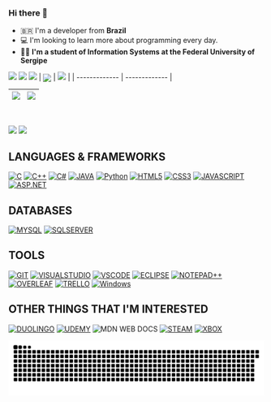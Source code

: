 ### Hi there 👋

- 🇧🇷 I'm a developer from **Brazil**
- 💻 I'm looking to learn more about programming every day.  <!-- <img width="25px" src="https://media.giphy.com/media/xT9IgjNENUaf4ypqBa/giphy.gif" /> -->
- 👩‍🎓 **I'm a student of Information Systems at the Federal University of Sergipe** 

<a href="https://www.linkedin.com/in/amanda-melo-066277248/" target="_blank" rel="noopener noreferrer"><img src="https://img.shields.io/badge/-LinkedIn-%230077B5?style=for-the-badge&logo=linkedin&logoColor=white" target="_blank"></a> 
<a href = "mailto:amandexspeed@gmail.com"><img src="https://img.shields.io/badge/-Gmail-%23333?style=for-the-badge&logo=gmail&logoColor=red" target="_blank"></a>
<a href="https://www.instagram.com/amandexspeed" target="_blank" rel="noopener noreferrer"><img src="https://img.shields.io/badge/-Instagram-%23E4405F?style=for-the-badge&logo=instagram&logoColor=white" target="_blank"></a>
| <img align="center" src="https://github-readme-stats.vercel.app/api?username=amandexspeed&show_icons=true&include_all_commits=true&count_private=true&theme=dracula&hide_border=true"/></a> | [![](https://github-readme-streak-stats.herokuapp.com/?user=amandexspeed&hide_border=true&theme=dracula)](https://github.com/DenverCoder1/github-readme-streak-stats) |
| ------------- | ------------- |

|![](https://github-profile-summary-cards.vercel.app/api/cards/profile-details?username=amandexspeed&theme=dracula)  |  ![](https://github-readme-stats.vercel.app/api/top-langs/?username=amandexspeed&layout=compact&langs_count=10&theme=dracula&hide=Jupyter%20Notebook) |
| ------------- | ------------- |
<div style="display: inline_block"><br>  

![](http://ForTheBadge.com/images/badges/built-by-developers.svg)
![](http://ForTheBadge.com/images/badges/built-with-love.svg)

## LANGUAGES & FRAMEWORKS
[![C](https://img.shields.io/badge/C-346AD6?style=for-the-badge&logo=c&logoColor=white)](https://github.com/amandexspeed)
[![C++](https://img.shields.io/badge/Cpp-2B9FFA?style=for-the-badge&logo=cplusplus&logoColor=white)](https://github.com/amandexspeed)
[![C#](https://img.shields.io/badge/C%23-8C3DD1?style=for-the-badge&logo=c-sharp&logoColor=white)](https://github.com/amandexspeed)
[![JAVA](https://img.shields.io/badge/Java-ED8B00?style=for-the-badge&logo=java&logoColor=white)](https://github.com/amandexspeed)
[![Python](https://img.shields.io/badge/python-F0E91F?style=for-the-badge&logo=python&logoColor=black)](https://github.com/amandexspeed)
[![HTML5](https://img.shields.io/badge/HTML5-E34F26?style=for-the-badge&logo=html5&logoColor=white)](https://github.com/amandexspeed)
[![CSS3](https://img.shields.io/badge/CSS3-1572B6?style=for-the-badge&logo=css3&logoColor=white)](https://github.com/amandexspeed)
[![JAVASCRIPT](https://img.shields.io/badge/JavaScript-323330?style=for-the-badge&logo=javascript&logoColor=F7DF1E)](https://github.com/amandexspeed)
[![ASP.NET](https://img.shields.io/badge/ASPNET-512BD4?style=for-the-badge&logo=asp&logoColor=white)](https://github.com/amandexspeed)

<!--[![Php](https://img.shields.io/badge/php-A461F8?style=for-the-badge&logo=php&logoColor=black)](https://github.com/amandexspeed)-->

## DATABASES
[![MYSQL](https://img.shields.io/badge/MySQL-3590CC?style=for-the-badge&logo=mysql&logoColor=white)](https://github.com/amandexspeed)
[![SQLSERVER](https://img.shields.io/badge/sqlserver-262D38?style=for-the-badge&logo=MicrosoftSQLServer&logoColor=white)](https://github.com/amandexspeed)

## TOOLS
[![GIT](https://img.shields.io/badge/git-white?style=for-the-badge&logo=git&logoColor=E02F26)](https://github.com/amandexspeed)
[![VISUALSTUDIO](https://img.shields.io/badge/vs-9863D1?style=for-the-badge&logo=visualstudio&logoColor=white)](https://github.com/amandexspeed)
[![VSCODE](https://img.shields.io/badge/vscode-3BA0E3?style=for-the-badge&logo=visual-studio-code&logoColor=white)](https://github.com/amandexspeed)
[![ECLIPSE](https://img.shields.io/badge/Eclipse-2C2255?style=for-the-badge&logo=eclipse&logoColor=white)](https://github.com/amandexspeed)
[![NOTEPAD++](https://img.shields.io/badge/Notepad++-90E59A.svg?style=for-the-badge&logo=notepad%2B%2B&logoColor=black)](https://github.com/amandexspeed)
[![OVERLEAF](https://img.shields.io/badge/Overleaf-47A141?style=for-the-badge&logo=Overleaf&logoColor=white)](https://github.com/amandexspeed)
[![TRELLO](https://img.shields.io/badge/Trello-0052CC?style=for-the-badge&logo=trello&logoColor=white)](https://github.com/amandexspeed)
[![Windows](https://img.shields.io/badge/Windows-0078D6?style=for-the-badge&logo=windows&logoColor=white)](https://github.com/amandexspeed)



## OTHER THINGS THAT I'M INTERESTED
[![DUOLINGO](https://img.shields.io/badge/Duolingo-58CC02?style=for-the-badge&logo=Duolingo&logoColor=white)](https://www.duolingo.com/profile/Amandexspe)
[![UDEMY](https://img.shields.io/badge/Udemy-EC5252?style=for-the-badge&logo=Udemy&logoColor=white)](https://www.udemy.com/user/amanda-de-jesus-melo/)
![MDN WEB DOCS](https://img.shields.io/badge/MDN_Web_Docs-black?style=for-the-badge&logo=mdnwebdocs&logoColor=white)
[![STEAM](https://img.shields.io/badge/Steam-000000?style=for-the-badge&logo=steam&logoColor=white)](https://steamcommunity.com/profiles/76561199172583949/)
[![XBOX](https://img.shields.io/badge/Xbox-107C10?style=for-the-badge&logo=xbox&logoColor=white)](https://www.xbox.com/pt-BR/play/user/mandy%20speedex)


![snake gif](https://github.com/amandexspeed/amandexspeed/blob/output/github-snake-dark.svg)
